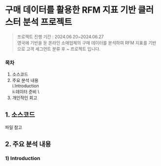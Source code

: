 # 구매 데이터를 활용한 RFM 지표 기반 클러스터 분석 프로젝트
> 프로젝트 진행 기간 : 2024.06.20~2024.06.27 \
> 영국에 기반을 둔 온라인 소매업체의 구매 데이터를 분석하여 RFM 지표를 기반으로 고객 세그먼트 분류 후 ~ 프로젝트 입니다.

### 목차
1. 소스코드
2. 주요 분석 내용 \
   i.Introduction \
   ii.데이터 준비 \
3. 개인적인 회고

## 1. 소스코드
파일 참고
## 2. 주요 분석 내용
### 1) Introduction
